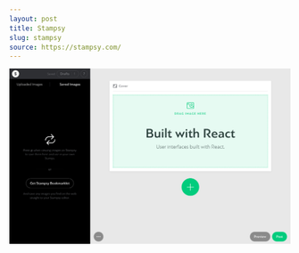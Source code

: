 ```yaml
---
layout: post
title: Stampsy
slug: stampsy
source: https://stampsy.com/
---
```


<img src="/screenshots/stampsy.png" alt="Stampsy">
